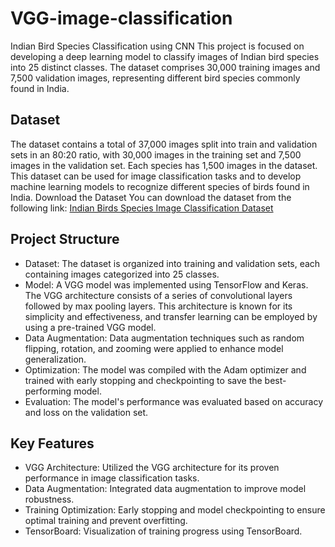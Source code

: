 # VGG-image-classification


Indian Bird Species Classification using CNN
This project is focused on developing a deep learning model to classify images of Indian bird species into 25 distinct classes. The dataset comprises 30,000 training images and 7,500 validation images, representing different bird species commonly found in India.
## Dataset

The dataset contains a total of 37,000 images split into train and validation sets in an 80:20 ratio, with 30,000 images in the training set and 7,500 images in the validation set. Each species has 1,500 images in the dataset. This dataset can be used for image classification tasks and to develop machine learning models to recognize different species of birds found in India.
Download the Dataset
You can download the dataset from the following link:
[Indian Birds Species Image Classification Dataset](https://www.kaggle.com/datasets/ichhadhari/indian-birds)


## Project Structure
* Dataset: The dataset is organized into training and validation sets, each containing images categorized into 25 classes.
* Model: A VGG model was implemented using TensorFlow and Keras. The VGG architecture consists of a series of convolutional layers followed by max pooling layers. This architecture is known for its simplicity and effectiveness, and transfer learning can be employed by using a pre-trained VGG model.
* Data Augmentation: Data augmentation techniques such as random flipping, rotation, and zooming were applied to enhance model generalization.
* Optimization: The model was compiled with the Adam optimizer and trained with early stopping and checkpointing to save the best-performing model.
* Evaluation: The model's performance was evaluated based on accuracy and loss on the validation set.
## Key Features
* VGG Architecture: Utilized the VGG architecture for its proven performance in image classification tasks.
* Data Augmentation: Integrated data augmentation to improve model robustness.
* Training Optimization: Early stopping and model checkpointing to ensure optimal training and prevent overfitting.
* TensorBoard: Visualization of training progress using TensorBoard.
